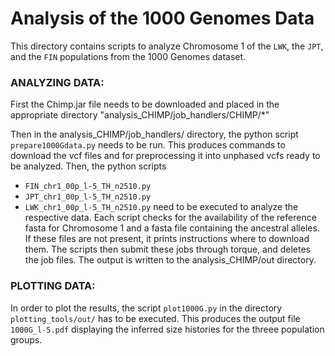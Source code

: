 # Analysis of the 1000 Genomes Data

This directory contains scripts to analyze Chromosome 1 of the `LWK`, the `JPT`, and the `FIN` populations from the 1000 Genomes dataset.

### ANALYZING DATA:

First the Chimp.jar file needs to be downloaded and placed in the appropriate directory "analysis_CHIMP/job_handlers/CHIMP/\*"

Then in the analysis_CHIMP/job_handlers/ directory, the  python script `prepare1000Gdata.py` needs to be run. This produces commands to download the vcf files and for preprocessing it into unphased vcfs ready to be analyzed. Then, the python scripts 
- `FIN_chr1_00p_l-5_TH_n2510.py`
- `JPT_chr1_00p_l-5_TH_n2510.py`
- `LWK_chr1_00p_l-5_TH_n2510.py`
need to be executed to analyze the respective data. Each script checks for the availability of the reference fasta for Chromosome 1 and a fasta file containing the ancestral alleles. If these files are not present, it prints instructions where to download them. The scripts then submit these jobs through torque, and deletes the job files. The output is written to the analysis_CHIMP/out directory.


### PLOTTING DATA:

In order to plot the results, the script `plot1000G.py` in the directory `plotting_tools/out/` has to be executed. This produces the output file `1000G_l-5.pdf` displaying the inferred size histories for the threee population groups.





